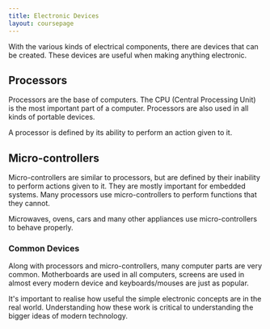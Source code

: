 ```yaml
---
title: Electronic Devices
layout: coursepage
---
```


With the various kinds of electrical components, there are devices that can be created. These devices are useful when making anything electronic.

## Processors
Processors are the base of computers. The CPU (Central Processing Unit) is the most important part of a computer. Processors are also used in all kinds of portable devices.

A processor is defined by its ability to perform an action given to it.

## Micro-controllers
Micro-controllers are similar to processors, but are defined by their inability to perform actions given to it. They are mostly important for embedded systems. Many processors use micro-controllers to perform functions that they cannot.

Microwaves, ovens, cars and many other appliances use micro-controllers to behave properly.

### Common Devices
Along with processors and micro-controllers, many computer parts are very common. Motherboards are used in all computers, screens are used in almost every modern device and keyboards/mouses are just as popular.

It's important to realise how useful the simple electronic concepts are in the real world. Understanding how these work is critical to understanding the bigger ideas of modern technology.
